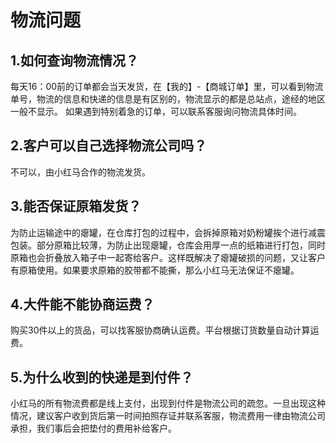 物流问题
==============

1.如何查询物流情况？ <div id="3_1"></div>
------------------

 每天16：00前的订单都会当天发货，在【我的】-【商城订单】里，可以看到物流单号，物流的信息和快递的信息是有区别的，物流显示的都是总站点，途经的地区一般不显示。 如果遇到特别着急的订单，可以联系客服询问物流具体时间。

2.客户可以自己选择物流公司吗？ <div id="3_2"></div>
----------------------------

 不可以，由小红马合作的物流发货。

3.能否保证原箱发货？ <div id="3_3"></div>
------------------

 为防止运输途中的瘪罐，在仓库打包的过程中，会拆掉原箱对奶粉罐挨个进行减震包装。部分原箱比较薄，为防止出现瘪罐，仓库会用厚一点的纸箱进行打包，同时原箱也会折叠放入箱子中一起寄给客户。这样既解决了瘪罐破损的问题，又让客户有原箱使用。如果要求原箱的胶带都不能撕，那么小红马无法保证不瘪罐。

4.大件能不能协商运费？ <div id="3_4"></div>
--------------------

 购买30件以上的货品，可以找客服协商确认运费。平台根据订货数量自动计算运费。

5.为什么收到的快递是到付件？ <div id="3_5"></div>
--------------------------

 小红马的所有物流费都是线上支付，出现到付件是物流公司的疏忽。一旦出现这种情况，建议客户收到货后第一时间拍照存证并联系客服，物流费用一律由物流公司承担，我们事后会把垫付的费用补给客户。
